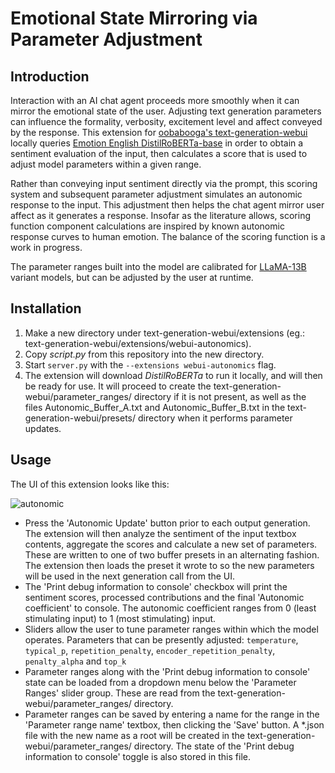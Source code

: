 # Emotional State Mirroring via Parameter Adjustment

## Introduction

Interaction with an AI chat agent proceeds more smoothly when it can mirror the emotional state of the user. Adjusting text generation parameters can influence the formality, verbosity, excitement level and affect conveyed by the response. This extension for [oobabooga's text-generation-webui](https://github.com/oobabooga/text-generation-webui) locally queries [Emotion English DistilRoBERTa-base](https://huggingface.co/j-hartmann/emotion-english-distilroberta-base) in order to obtain a sentiment evaluation of the input, then calculates a score that is used to adjust model parameters within a given range.

Rather than conveying input sentiment directly via the prompt, this scoring system and subsequent parameter adjustment simulates an autonomic response to the input. This adjustment then helps the chat agent mirror user affect as it generates a response. Insofar as the literature allows, scoring function component calculations are inspired by known autonomic response curves to human emotion. The balance of the scoring function is a work in progress.

The parameter ranges built into the model are calibrated for [LLaMA-13B](https://research.facebook.com/publications/llama-open-and-efficient-foundation-language-models/) variant models, but can be adjusted by the user at runtime.

## Installation

1. Make a new directory under text-generation-webui/extensions (eg.: text-generation-webui/extensions/webui-autonomics).
2. Copy *script.py* from this repository into the new directory.
3. Start `server.py` with the `--extensions webui-autonomics` flag.
4. The extension will download *DistilRoBERTa* to run it locally, and will then be ready for use. It will proceed to create the text-generation-webui/parameter_ranges/ directory if it is not present, as well as the files Autonomic_Buffer_A.txt and Autonomic_Buffer_B.txt in the text-generation-webui/presets/ directory when it performs parameter updates.  

## Usage

The UI of this extension looks like this:

![autonomic](https://user-images.githubusercontent.com/108030031/231602382-b77ce422-6703-4d15-b6d5-7d206d5154a6.png)

- Press the 'Autonomic Update' button prior to each output generation. The extension will then analyze the sentiment of the input textbox contents, aggregate the scores and calculate a new set of parameters. These are written to one of two buffer presets in an alternating fashion. The extension then loads the preset it wrote to so the new parameters will be used in the next generation call from the UI.
- The 'Print debug information to console' checkbox will print the sentiment scores, processed contributions and the final 'Autonomic coefficient' to console. The autonomic coefficient ranges from 0 (least stimulating input) to 1 (most stimulating) input.
- Sliders allow the user to tune parameter ranges within which the model operates. Parameters that can be presently adjusted: `temperature`, `typical_p`, `repetition_penalty`, `encoder_repetition_penalty`, `penalty_alpha` and `top_k`
- Parameter ranges along with the 'Print debug information to console' state can be loaded from a dropdown menu below the 'Parameter Ranges' slider group. These are read from the text-generation-webui/parameter_ranges/ directory.
- Parameter ranges can be saved by entering a name for the range in the 'Parameter range name' textbox, then clicking the 'Save' button. A *.json file with the new name as a root will be created in the text-generation-webui/parameter_ranges/ directory. The state of the 'Print debug information to console' toggle is also stored in this file.
